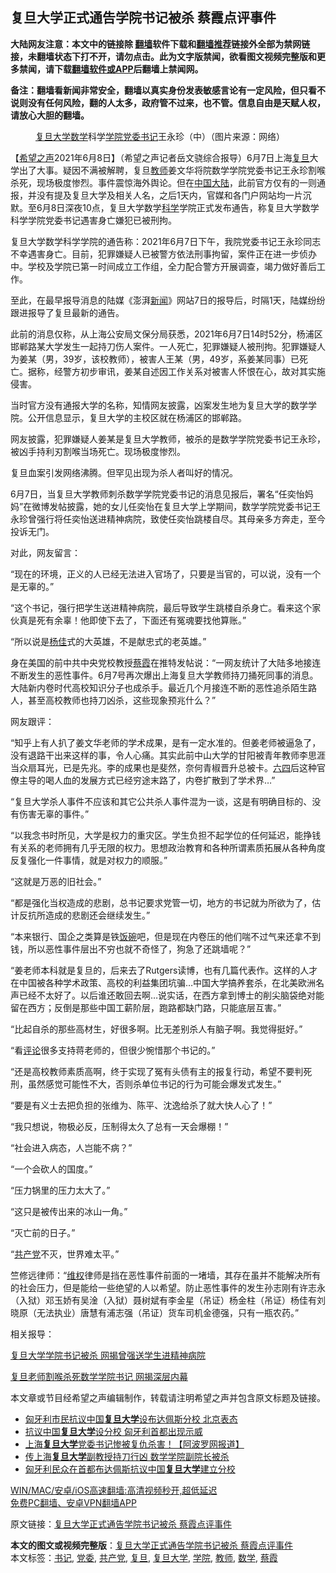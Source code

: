  <h2>复旦大学正式通告学院书记被杀 蔡霞点评事件</h2> <p class="notice"><b>大陆网友注意：本文中的链接除 <a href="https://github.com/bannedbook/fanqiang" >翻墙</a>软件下载和<a href="https://github.com/killgcd/justmysocks/blob/master/README.md">翻墙推荐</a>链接外全部为禁网链接，未翻墙状态下打不开，请勿点击。此为文字版禁闻，欲看图文视频完整版和更多禁闻，请下载<a href="https://github.com/bannedbook/fanqiang">翻墙软件或APP</a>后翻墙上禁闻网。</p><p>备注：翻墙看新闻非常安全，翻墙以真实身份发表敏感言论有一定风险，但只看不说则没有任何风险，翻的人太多，政府管不过来，也不管。信息自由是天赋人权，请放心大胆的翻墙。</b></p>  <div class="entry"> <figure> <p><figcaption><a href="https://www.bannedbook.org/bnews/tag/%E5%A4%8D%E6%97%A6%E5%A4%A7%E5%AD%A6/" class="st_tag internal_tag" rel="tag" title="标签 复旦大学 下的日志">复旦大学</a><a href="https://www.bannedbook.org/bnews/tag/%e6%95%b0%e5%ad%a6/" class="st_tag internal_tag" rel="tag" title="标签 数学 下的日志">数学</a>科学<a href="https://www.bannedbook.org/bnews/tag/%E5%AD%A6%E9%99%A2/" class="st_tag internal_tag" rel="tag" title="标签 学院 下的日志">学院</a><a href="https://www.bannedbook.org/bnews/tag/%E5%85%9A%E5%A7%94/" class="st_tag internal_tag" rel="tag" title="标签 党委 下的日志">党委</a><a href="https://www.bannedbook.org/bnews/tag/%e4%b9%a6%e8%ae%b0/" class="st_tag internal_tag" rel="tag" title="标签 书记 下的日志">书记</a>王永珍（中）（图片来源：网络）</figcaption></figure> <p>【<span class='wp_keywordlink_affiliate'><a href="https://www.soundofhope.org" title="希望之声" target="_blank">希望之声</a></span>2021年6月8日】（希望之声记者岳文骁综合报导）6月7日上海<a href="https://www.bannedbook.org/bnews/tag/%E5%A4%8D%E6%97%A6/" class="st_tag internal_tag" rel="tag" title="标签 复旦 下的日志">复旦</a>大学出了大事。疑因不满被解聘，复旦<a href="https://www.bannedbook.org/bnews/tag/%e6%95%99%e5%b8%88/" class="st_tag internal_tag" rel="tag" title="标签 教师 下的日志">教师</a>姜文华将院数学学院党委书记王永珍割喉杀死，现场极度惨烈。事件震惊海外舆论。但在<span class='wp_keywordlink_affiliate'><a href="https://www.bannedbook.org/" title="中国" target="_blank">中国</a></span><span class='wp_keywordlink_affiliate'><a href="https://www.bannedbook.org/" title="大陆" target="_blank">大陆</a></span>，此前官方仅有的一则通报，并没有提及复旦大学及相关人名，之后1天内，官媒和各门户网站均一片沉默。至6月8日深夜10点，复旦大学数学<span class='wp_keywordlink'><a href="https://www.bannedbook.org/forum11/topic309.html" title="禁片：“科学”的棍子" target="_blank">科学</a></span>学院正式发布通告，称复旦大学数学科学学院党委书记遇害身亡嫌犯已被刑拘。</p> <p>复旦大学数学科学学院的通告称：2021年6月7日下午，我院党委书记王永珍同志不幸遇害身亡。目前，犯罪嫌疑人已被警方依法刑事拘留，案件正在进一步侦办中。学校及学院已第一时间成立工作组，全力配合警方开展调查，竭力做好善后工作。</p> <p>至此，在最早报导消息的陆媒《澎湃<span class='wp_keywordlink_affiliate'><a href="https://www.bannedbook.org/" title="新闻">新闻</a></span>》网站7日的报导后，时隔1天，陆媒纷纷跟进报导了复旦最新的通告。</p> <p>此前的消息仅称，从上海公安局文保分局获悉，2021年6月7日14时52分，杨浦区邯郸路某大学发生一起持刀伤人案件。一人死亡，犯罪嫌疑人被刑拘。犯罪嫌疑人为姜某（男，39岁，该校教师），被害人王某（男，49岁，系姜某同事）已死亡。据称，经警方初步审讯，姜某自述因工作关系对被害人怀恨在心，故对其实施侵害。</p> <p>当时官方没有通报大学的名称，知情网友披露，凶案发生地为复旦大学的数学学院。公开信息显示，复旦大学的主校区就在杨浦区的邯郸路。</p> <p>网友披露，犯罪嫌疑人姜某是复旦大学教师，被杀的是数学学院党委书记王永珍，被凶手持利刃割喉当场死亡。现场极度惨烈。</p> <p>复旦血案引发网络沸腾。但罕见出现为杀人者叫好的情况。</p> <p>6月7日，当复旦大学教师刺杀数学学院党委书记的消息见报后，署名“任奕怡妈妈”在微博发帖披露，她的女儿任奕怡在复旦大学上学期间，数学学院党委书记王永珍曾强行将任奕怡送进精神病院，致使任奕怡跳楼自尽。其母亲多方奔走，至今投诉无门。</p> <p>对此，网友留言：</p>  <p>“现在的环境，正义的人已经无法进入官场了，只要是当官的，可以说，没有一个是无辜的。”</p> <p>“这个书记，强行把学生送进精神病院，最后导致学生跳楼自杀身亡。看来这个家伙真是死有余辜！他即使下去了，下面还有冤魂要找他算账。”</p> <p>“所以说是<span class='wp_keywordlink'><a href="https://www.bannedbook.org/forum2/topic1456.html" title="电子书：京城刀客--杨佳" target="_blank">杨佳</a></span>式的大英雄，不是献忠式的老英雄。”</p> <p>身在美国的前中共中央党校教授<a href="https://www.bannedbook.org/bnews/tag/%e8%94%a1%e9%9c%9e/" class="st_tag internal_tag" rel="tag" title="标签 蔡霞 下的日志">蔡霞</a>在推特发帖说：“一网友统计了大陆多地接连不断发生的恶性事件。6月7号再次爆出上海复旦大学教师持刀捅死同事的消息。大陆新内卷时代高校知识分子也成杀手。最近几个月接连不断的恶性追杀陌生路人，甚至高校教师也持刀凶杀，这些现象预兆什么？”</p> <p>网友跟评：</p> <p>“知乎上有人扒了姜文华老师的学术成果，是有一定水准的。但姜老师被逼急了，没有退路干出来这样的事，令人心痛。其实此前中山大学的甘阳被青年教师李思涯当众扇耳光，已是先兆。李的成果也是斐然，奈何青椒晋升总被卡。<span class='wp_keywordlink'><a href="https://www.bannedbook.org/forum2/topic2509.html" title="《中国六四真相》" target="_blank">六四</a></span>后这种官僚主导的喝人血的发展方式已经穷途末路了，内卷扩散到了学术界…”</p> <p>“复旦大学杀人事件不应该和其它公共杀人事件混为一谈，这是有明确目标的、没有伤害无辜的事件。”</p> <p>“以我念书时所见，大学是权力的重灾区。学生负担不起学位的任何延迟，能挣钱有关系的老师拥有几乎无限的权力。思想政治教育和各种所谓素质拓展从各种角度反复强化一件事情，就是对权力的顺服。”</p> <p>“这就是万恶的旧社会。”</p>  <p>“都是强化当权造成的悲剧，总书记要求党管一切，地方的书记就为所欲为了，估计反抗所造成的悲剧还会继续发生。”</p> <p>“本来银行、国企之类算是铁<span class='wp_keywordlink'><a href="https://www.bannedbook.org/forum11/topic308.html" title="禁片：饭碗是党给的吗？" target="_blank">饭碗</a></span>吧，但是现在内卷压的他们喘不过气来还拿不到钱，所以恶性事件层出不穷也就不奇怪了，狗急了还跳墙呢？”</p> <p>“姜老师本科就是复旦的，后来去了Rutgers读博，也有几篇代表作。这样的人才在中国被各种学术政策、高校的利益集团坑骗…中国大学搞养套杀，在北美欧洲名声已经不太好了。以后谁还敢回去啊…说实话，在西方拿到博士的削尖脑袋绝对能留在西方；反倒是那些中国工薪阶层，跑路都缺门路，只能底层互害。”</p> <p>“比起自杀的那些高材生，好很多啊。比无差别杀人有脑子啊。我觉得挺好。”</p> <p>“看<span class='wp_keywordlink_affiliate'><a href="https://www.bannedbook.org/bnews/comments/" title="新闻评论" target="_blank">评论</a></span>很多支持蒋老师的，但很少惋惜那个书记的。”</p> <p>“还是高校教师素质高啊，终于实现了冤有头债有主的报复行动，希望不要判死刑，虽然感觉可能性不大，否则杀单位书记的行为可能会爆发式发生。”</p> <p>“要是有义士去把负担的张维为、陈平、沈逸给杀了就大快人心了！”</p> <p>“我只想说，物极必反，压制得太久了总有一天会爆棚！”</p> <p>“社会进入病态，人岂能不病？”</p>  <p>“一个会砍人的国度。”</p> <p>“压力锅里的压力太大了。”</p> <p>“这只是被传出来的冰山一角。”</p> <p>“灭亡前的日子。”</p> <p>“<a href="https://www.bannedbook.org/bnews/tag/%e5%85%b1%e4%ba%a7%e5%85%9a/" class="st_tag internal_tag" rel="tag" title="标签 共产党 下的日志">共产党</a>不灭，世界难太平。”</p> <p>竺修远律师：“<span class='wp_keywordlink_affiliate'><a href="https://www.bannedbook.org/bnews/weiquan/" title="维权" target="_blank">维权</a></span>律师是挡在恶性事件前面的一堵墙，其存在虽并不能解决所有的社会压力，但是能给一些绝望的人以希望。防止恶性事件的发生孙志刚有许志永（入狱）邓玉娇有吴淦（入狱）聂树斌有李金星（吊证）杨金柱（吊证）杨佳有刘晓原（无法执业）唐慧有浦志强（吊证）货车司机金德强，只有一瓶农药。”</p> <p>相关报导：</p> <p><a href="https://www.soundofhope.org/post/513680">复旦大学学院书记被杀 网揭曾强送学生进精神病院</a></p> <p><a href="https://www.soundofhope.org/post/513527">复旦老师割喉杀死数学学院书记 网揭深层内幕</a></p>  <p>本文章或节目经希望之声编辑制作，转载请注明希望之声并包含原文标题及链接。 </p> <ul class='op-related-articles' title='相关阅读'> <li><a href='https://www.bannedbook.org/bnews/baitai/20210608/1562667.html' target='_blank'>匈牙利市民抗议中国<b>复旦大学</b>设布达佩斯分校 北京表态</a></li> <li><a href='https://www.bannedbook.org/bnews/headline/20210608/1562590.html' target='_blank'>抗议中国<b>复旦大学</b>设分校 匈牙利首都出现示威</a></li> <li><a href='https://www.bannedbook.org/bnews/cbnews/20210608/1562338.html' target='_blank'>上海<b>复旦大学</b>党委书记惨被复仇杀害！【阿波罗网报道】</a></li> <li><a href='https://www.bannedbook.org/bnews/cbnews/20210608/1562334.html' target='_blank'>传上海<b>复旦大学</b>副教授持刀行凶 数学学院副院长被杀</a></li> <li><a href='https://www.bannedbook.org/bnews/renquan/xizang/20210608/1562240.html' target='_blank'>匈牙利民众在首都布达佩斯抗议中国<b>复旦大学</b>建立分校</a></li> </ul> <p class="texttj"> <a href="https://github.com/bannedbook/fanqiang/wiki/V2ray%E6%9C%BA%E5%9C%BA" target="_blank">WIN/MAC/安卓/iOS高速翻墙:高清视频秒开,超低延迟</a><br/> <a href="https://github.com/bannedbook/fanqiang/wiki/%E7%A6%81%E9%97%BB%E7%BD%91%E5%AE%89%E5%8D%93%E7%BF%BB%E5%A2%99%E6%96%B0%E9%97%BBAPP" target="_blank">免费PC翻墙、安卓VPN翻墙APP</a></p><p>原文链接：<a class="src_link"  href="https://www.soundofhope.org/post/513719" target="_blank">复旦大学正式通告学院书记被杀 蔡霞点评事件</a></p><a name='sharetosocial'></a>       <div><b>本文的图文或视频完整版</b>：<a href='https://www.bannedbook.org/bnews/comments/20210608/1562879.html'>复旦大学正式通告学院书记被杀 蔡霞点评事件</a></div>  </div><!--END ENTRY--> <div class="postfooter"> <div>本文标签：<a href="https://www.bannedbook.org/bnews/tag/%e4%b9%a6%e8%ae%b0/" rel="tag">书记</a>, <a href="https://www.bannedbook.org/bnews/tag/%E5%85%9A%E5%A7%94/" rel="tag">党委</a>, <a href="https://www.bannedbook.org/bnews/tag/%e5%85%b1%e4%ba%a7%e5%85%9a/" rel="tag">共产党</a>, <a href="https://www.bannedbook.org/bnews/tag/%E5%A4%8D%E6%97%A6/" rel="tag">复旦</a>, <a href="https://www.bannedbook.org/bnews/tag/%E5%A4%8D%E6%97%A6%E5%A4%A7%E5%AD%A6/" rel="tag">复旦大学</a>, <a href="https://www.bannedbook.org/bnews/tag/%E5%AD%A6%E9%99%A2/" rel="tag">学院</a>, <a href="https://www.bannedbook.org/bnews/tag/%e6%95%99%e5%b8%88/" rel="tag">教师</a>, <a href="https://www.bannedbook.org/bnews/tag/%e6%95%b0%e5%ad%a6/" rel="tag">数学</a>, <a href="https://www.bannedbook.org/bnews/tag/%e8%94%a1%e9%9c%9e/" rel="tag">蔡霞</a></div>  </div><!--END POSTFOOTER--> 